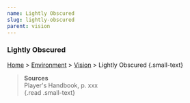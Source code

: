 ```yaml
---
name: Lightly Obscured 
slug: lightly-obscured
parent: vision
---
```

### Lightly Obscured
[Home](dm-operations-center) > [Environment](environment) > [Vision](vision) > Lightly Obscured {.small-text}


> **Sources** <br/>
> Player's Handbook, p. xxx<br/>
{.read .small-text}

